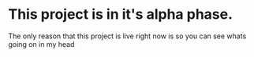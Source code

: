 # This project is in it's alpha phase.
The only reason that this project is live right now is so you can see whats going on in my head